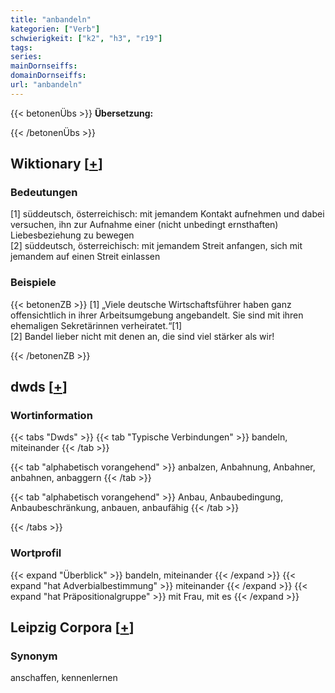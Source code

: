 ```yaml
---
title: "anbandeln"
kategorien: ["Verb"]
schwierigkeit: ["k2", "h3", "r19"]
tags:
series:
mainDornseiffs:
domainDornseiffs:
url: "anbandeln"
---
```


{{< betonenÜbs >}}
**Übersetzung:**  
  
{{< /betonenÜbs >}}

## Wiktionary [[+](https://de.wiktionary.org/wiki/anbandeln)]

### Bedeutungen
[1] süddeutsch, österreichisch: mit jemandem Kontakt aufnehmen und dabei versuchen, ihn zur Aufnahme einer (nicht unbedingt ernsthaften) Liebesbeziehung zu bewegen  
[2] süddeutsch, österreichisch: mit jemandem Streit anfangen, sich mit jemandem auf einen Streit einlassen  

### Beispiele
{{< betonenZB >}}
[1] „Viele deutsche Wirtschaftsführer haben ganz offensichtlich in ihrer Arbeitsumgebung angebandelt. Sie sind mit ihren ehemaligen Sekretärinnen verheiratet.“[1]  
[2] Bandel lieber nicht mit denen an, die sind viel stärker als wir!  

{{< /betonenZB >}}


## dwds [[+](https://www.dwds.de/wb/anbandeln)]

### Wortinformation
{{< tabs "Dwds" >}}
{{< tab "Typische Verbindungen" >}}
bandeln, miteinander
{{< /tab >}}

{{< tab "alphabetisch vorangehend" >}}
anbalzen, Anbahnung, Anbahner, anbahnen, anbaggern
{{< /tab >}}

{{< tab "alphabetisch vorangehend" >}}
Anbau, Anbaubedingung, Anbaubeschränkung, anbauen, anbaufähig
{{< /tab >}}

{{< /tabs >}}

### Wortprofil
{{< expand "Überblick" >}} bandeln, miteinander {{< /expand >}}
{{< expand "hat Adverbialbestimmung" >}} miteinander {{< /expand >}}
{{< expand "hat Präpositionalgruppe" >}} mit Frau, mit es {{< /expand >}}

## Leipzig Corpora [[+](https://corpora.uni-leipzig.de/en/res?word=anbandeln&corpusId=deu_newscrawl-public_2018)]


### Synonym
anschaffen, kennenlernen

